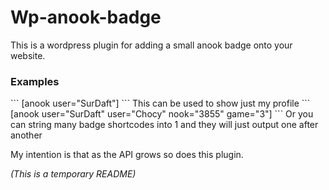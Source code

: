 # Wp-anook-badge
This is a wordpress plugin for adding a small anook badge onto your website.

<h3>Examples</h3>
```
[anook user="SurDaft"]
```
This can be used to show just my profile
```
[anook user="SurDaft" user="Chocy" nook="3855" game="3"]
```
Or you can string many badge shortcodes into 1 and they will just output one after another

My intention is that as the API grows so does this plugin.

_(This is a temporary README)_
